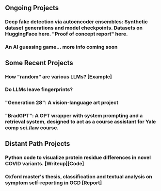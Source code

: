 
## Ongoing Projects

### Deep fake detection via autoencoder ensembles: Synthetic dataset generations and model checkpoints. Datasets on HuggingFace here. "Proof of concept report" here. 

### An AI guessing game... more info coming soon 

## Some Recent Projects

### How "random" are various LLMs? [Example]

### Do LLMs leave fingerprints?

### "Generation 28": A vision-language art project

### "BradGPT": A GPT wrapper with system prompting and a retrieval system, designed to act as a course assistant for Yale comp sci./law course.

## Distant Path Projects

### Python code to visualize protein residue differences in novel COVID variants. [Writeup][Code] 

### Oxford master's thesis, classification and textual analysis on symptom self-reporting in OCD [Report]

